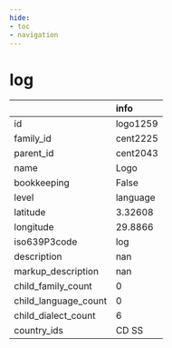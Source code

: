 ```yaml
---
hide:
- toc
- navigation
---
```

# log
|                      | info     |
|:---------------------|:---------|
| id                   | logo1259 |
| family_id            | cent2225 |
| parent_id            | cent2043 |
| name                 | Logo     |
| bookkeeping          | False    |
| level                | language |
| latitude             | 3.32608  |
| longitude            | 29.8866  |
| iso639P3code         | log      |
| description          | nan      |
| markup_description   | nan      |
| child_family_count   | 0        |
| child_language_count | 0        |
| child_dialect_count  | 6        |
| country_ids          | CD SS    |